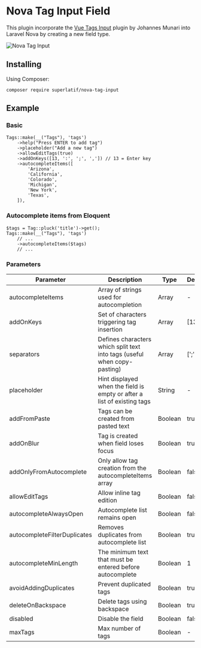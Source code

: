 # Nova Tag Input Field

This plugin incorporate the [Vue Tags Input](https://github.com/JohMun/vue-tags-input) plugin by Johannes Munari into Laravel Nova by creating a new field type.

![Nova Tag Input](https://superlatif.io/packages/nova-tag-input/tags-input-nova.gif?1)

## Installing

Using Composer:
```
composer require superlatif/nova-tag-input
```

## Example

### Basic
```
Tags::make(__("Tags"), 'tags')
    ->help("Press ENTER to add tag")
    ->placeholder("Add a new tag")
    ->allowEditTags(true)
    ->addOnKeys([13, ':', ';', ',']) // 13 = Enter key
    ->autocompleteItems([
        'Arizona',
        'California',
        'Colorado',
        'Michigan',
        'New York',
        'Texas',
    ]),
```

### Autocomplete items from Eloquent
```
$tags = Tag::pluck('title')->get();
Tags::make(__("Tags"), 'tags')
    // ...
    ->autocompleteItems($tags)
    // ...
```

### Parameters
| Parameter                    | Description                                                              | Type    | Default    |
| ---------------------------- | ------------------------------------------------------------------------ | ------- | ---------- |
| autocompleteItems            | Array of strings used for autocompletion                                 | Array   | -          |
| addOnKeys                    | Set of characters triggering tag insertion                               | Array   | [13]       |
| separators                   | Defines characters which split text into tags (useful when copy-pasting) | Array   | [';']      |
| placeholder                  | Hint displayed when the field is empty or after a list of existing tags  | String  | -          |
| addFromPaste                 | Tags can be created from pasted text                                     | Boolean | true       |
| addOnBlur                    | Tag is created when field loses focus                                    | Boolean | true       |
| addOnlyFromAutocomplete      | Only allow tag creation from the autocompleteItems array                 | Boolean | false      |
| allowEditTags                | Allow inline tag edition                                                 | Boolean | false      |
| autocompleteAlwaysOpen       | Autocomplete list remains open                                           | Boolean | false      |
| autocompleteFilterDuplicates | Removes duplicates from autocomplete list                                | Boolean | true       |
| autocompleteMinLength        | The minimum text that must be entered before autocomplete                | Boolean | 1          |
| avoidAddingDuplicates        | Prevent duplicated tags                                                  | Boolean | true       |
| deleteOnBackspace            | Delete tags using backspace                                              | Boolean | true       |
| disabled                     | Disable the field                                                        | Boolean | false      |
| maxTags                      | Max number of tags                                                       | Boolean | -          |
